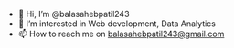 - 👋 Hi, I’m @balasahebpatil243
- 👀 I’m interested in Web development, Data Analytics
- 📫 How to reach me on balasahebpatil243@gmail.com



